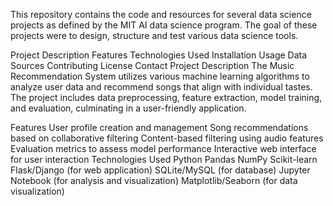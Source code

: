 This repository contains the code and resources for several data science projects as defined by the MIT AI data science program. The goal of these projects were to design, structure and test various data science tools. 

Project Description
Features
Technologies Used
Installation
Usage
Data Sources
Contributing
License
Contact
Project Description
The Music Recommendation System utilizes various machine learning algorithms to analyze user data and recommend songs that align with individual tastes. The project includes data preprocessing, feature extraction, model training, and evaluation, culminating in a user-friendly application.

Features
User profile creation and management
Song recommendations based on collaborative filtering
Content-based filtering using audio features
Evaluation metrics to assess model performance
Interactive web interface for user interaction
Technologies Used
Python
Pandas
NumPy
Scikit-learn
Flask/Django (for web application)
SQLite/MySQL (for database)
Jupyter Notebook (for analysis and visualization)
Matplotlib/Seaborn (for data visualization)



